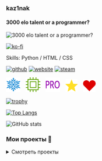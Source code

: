 ### kaz1nak
#### 3000 elo talent or a programmer?
![3000 elo talent or a programmer?](https://yt3.googleusercontent.com/bTy1LBBv-rw6rna1Hd6s4w_tqRaEMQsh0-9c0fKOm4cV-Cjhi3B8MEbixYVKnsLlQcm4-CYpbsE=w1707-fcrop64=1,00005a57ffffa5a8-k-c0xffffffff-no-nd-rj)

[![ko-fi](https://img.shields.io/badge/is--online-github-0f0.svg)](https://github.com/kaz1nak666?tab=overview&from=2024-05-01)


Skills:  Python / HTML / CSS



[<img src='https://cdn.jsdelivr.net/npm/simple-icons@3.0.1/icons/github.svg' alt='github' height='40'>](https://github.com/kaz1nak666)  [<img src='https://cdn.jsdelivr.net/npm/simple-icons@3.0.1/icons/icloud.svg' alt='website' height='40'>](https://www.youtube.com/@-kaz1nak)  [<img src='https://cdn.jsdelivr.net/npm/simple-icons@3.0.1/icons/steam.svg' alt='steam' height='40'>](https://steamcommunity.com/id/kaz1nak/)  

<a href='https://archiveprogram.github.com/'><img src='https://raw.githubusercontent.com/acervenky/animated-github-badges/master/assets/acbadge.gif' width='40' height='40'></a> <a href='https://docs.github.com/en/developers'><img src='https://raw.githubusercontent.com/acervenky/animated-github-badges/master/assets/devbadge.gif' width='40' height='40'></a> <a href='https://github.com/pricing'><img src='https://raw.githubusercontent.com/acervenky/animated-github-badges/master/assets/pro.gif' width='40' height='40'></a> <a href='https://stars.github.com/'><img src='https://raw.githubusercontent.com/acervenky/animated-github-badges/master/assets/starbadge.gif' width='35' height='35'></a> <a href='https://docs.github.com/en/github/supporting-the-open-source-community-with-github-sponsors'><img src='https://raw.githubusercontent.com/acervenky/animated-github-badges/master/assets/sponsorbadge.gif' width='35' height='35'></a> 

[![trophy](https://github-profile-trophy.vercel.app/?username=kaz1nak666)](https://github.com/ryo-ma/github-profile-trophy)

[![Top Langs](https://github-readme-stats.vercel.app/api/top-langs/?username=kaz1nak666)](https://github.com/anuraghazra/github-readme-stats)

![GitHub stats](https://github-readme-stats.vercel.app/api?username=kaz1nak666&show_icons=true&count_private=true)  


### Мои проекты 🚀 
<details>
  <summary>Смотреть проекты</summary>
  <ul>
    <li><a href="https://github.com/kaz1nak666/clicker-windowsforms">Кликер WindowsForms</a></li>
    <li><a href="https://github.com/kaz1nak666/ITTopDiary">Электронный дневник.app</a></li>
  </ul>
</details>
